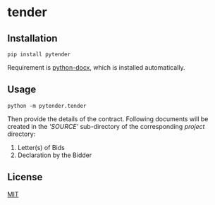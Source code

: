 # tender

## Installation
```
pip install pytender
```
Requirement is [python-docx](https://python-docx.readthedocs.io/en/latest/), which is installed automatically.

## Usage
```
python -m pytender.tender
```
Then provide the details of the contract.
Following documents will be created in the *'SOURCE'* sub-directory of the corresponding *project* directory:
1. Letter(s) of Bids
2. Declaration by the Bidder

## License
[MIT](https://choosealicense.com/licenses/mit/)
